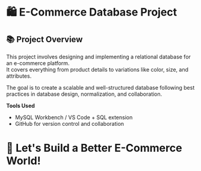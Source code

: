 
# 🛍️ E-Commerce Database Project

## 📚 Project Overview
This project involves designing and implementing a relational database for an e-commerce platform.  
It covers everything from product details to variations like color, size, and attributes.

The goal is to create a scalable and well-structured database following best practices in database design, normalization, and collaboration.

 **Tools Used**  
   - MySQL Workbench / VS Code + SQL extension
   - GitHub for version control and collaboration


# 🚀 Let's Build a Better E-Commerce World!

